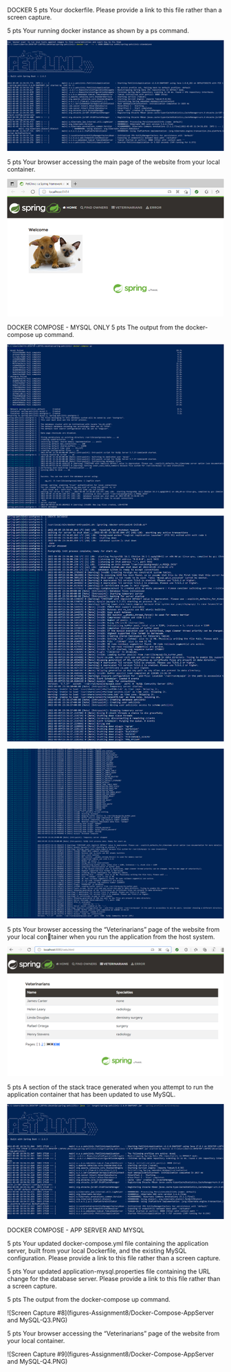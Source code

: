 DOCKER
5 pts Your dockerfile. Please provide a link to this file rather than a screen capture.



5 pts Your running docker instance as shown by a ps command.

![Screen Capture #1](figures-Assignment8/Docker_Q2.PNG)


5 pts Your browser accessing the main page of the website from your local container.

![Screen Capture #2](figures-Assignment8/Docker_Q3_Browser_Local_Container.PNG)


DOCKER COMPOSE - MYSQL ONLY
5 pts The output from the docker-compose up command.

![Screen Capture #3](figures-Assignment8/DOCKER-COMPOSE__screenshot1a.PNG)

![Screen Capture #4](figures-Assignment8/DOCKER-COMPOSE__screenshot1b.PNG)

![Screen Capture #5](figures-Assignment8/DOCKER-COMPOSE__screenshot1c.PNG)


5 pts Your browser accessing the “Veterinarians” page of the website from your local container when you run the application from the host system.

![Screen Capture #6](figures-Assignment8/DOCKER-COMPOSE_Q2.PNG)


5 pts A section of the stack trace generated when you attempt to run the application
container that has been updated to use MySQL.

![Screen Capture #7](figures-Assignment8/DOCKER-COMPOSE-Q3.PNG)


DOCKER COMPOSE - APP SERVER AND MYSQL

5 pts Your updated docker-compose.yml file containing the application server, built from
your local Dockerfile, and the existing MySQL configuration. Please provide a link
to this file rather than a screen capture.



5 pts Your updated application-mysql.properties file containing the URL change for
the database server. Please provide a link to this file rather than a screen capture.



5 pts The output from the docker-compose up command.

![Screen Capture #8](figures-Assignment8/Docker-Compose-AppServer and MySQL-Q3.PNG)

5 pts Your browser accessing the “Veterinarians” page of the website from your local container.

![Screen Capture #9](figures-Assignment8/Docker-Compose-AppServer and MySQL-Q4.PNG)


